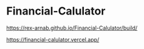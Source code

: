 # Financial-Calulator

https://rex-arnab.github.io/Financial-Calulator/build/

https://financial-calulator.vercel.app/